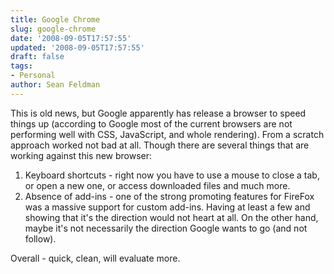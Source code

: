 ```yaml
---
title: Google Chrome
slug: google-chrome
date: '2008-09-05T17:57:55'
updated: '2008-09-05T17:57:55'
draft: false
tags:
- Personal
author: Sean Feldman
---
```



This is old news, but Google apparently has release a browser to speed things up (according to Google most of the current browsers are not performing well with CSS, JavaScript, and whole rendering). From a scratch approach worked not bad at all. Though there are several things that are working against this new browser:

1. Keyboard shortcuts - right now you have to use a mouse to close a tab, or open a new one, or access downloaded files and much more.
2. Absence of add-ins - one of the strong promoting features for FireFox was a massive support for custom add-ins. Having at least a few and showing that it's the direction would not heart at all. On the other hand, maybe it's not necessarily the direction Google wants to go (and not follow).

Overall - quick, clean, will evaluate more.


